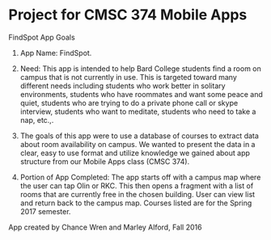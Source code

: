 # Project for CMSC 374 Mobile Apps
FindSpot App Goals

1.  App Name:  FindSpot.

2.  Need:  This app is intended to help Bard College students find a room on campus that is not currently in use.  This is targeted toward many different needs including students who work better in solitary environments, students who have roommates and want some peace and quiet, students who are trying to do a private phone call or skype interview, students who want to meditate, students who need to take a nap, etc.,.

3.  The goals of this app were to use a database of courses to extract data about room availability on campus.  We wanted to present the data in a clear, easy to use format and utilize knowledge we gained about app structure from our Mobile Apps class (CMSC 374).

4.  Portion of App Completed:  The app starts off with a campus map where the user can tap Olin or RKC.  This then opens a fragment with a list of rooms that are currently free in the chosen building.  User can view list and return back to the campus map.  Courses listed are for the Spring 2017 semester.

App created by Chance Wren and Marley Alford, Fall 2016
